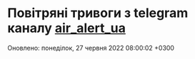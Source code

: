 # Повітряні тривоги з telegram каналу [air_alert_ua](https://t.me/air_alert_ua)

Оновлено:
понеділок, 27 червня 2022 08:00:02 +0300
